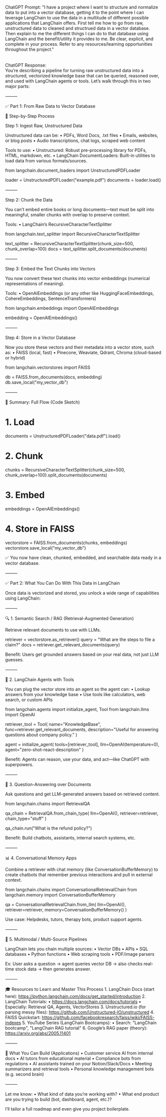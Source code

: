 ChatGPT Prompt: "I have a project where I want to structure and normalize data to put into a vector database, getting it to the point where I can leverage LangChain to use the data in a multitude of different possible applications that LangChain offers. First tell me how to go from raw, unstructured data to cleaned and structrued data in a vector database. Then explain to me the different things I can do to that database using LangChain and the benefit/utility it provides to me. Be clear, explicit, and complete in your process. Refer to any resources/learning opportunities throughout the project." <br>
<br>
<br>
ChatGPT Response:<br>
You’re describing a pipeline for turning raw unstructured data into a structured, vectorized knowledge base that can be queried, reasoned over, and used with LangChain agents or tools. Let’s walk through this in two major parts:

⸻

✅ Part 1: From Raw Data to Vector Database

🧩 Step-by-Step Process

Step 1: Ingest Raw, Unstructured Data

Unstructured data can be:
	•	PDFs, Word Docs, .txt files
	•	Emails, websites, or blog posts
	•	Audio transcriptions, chat logs, scraped web content

Tools to use:
	•	Unstructured: Robust pre-processing library for PDFs, HTML, markdown, etc.
	•	LangChain DocumentLoaders: Built-in utilities to load data from various formats/sources.

from langchain.document_loaders import UnstructuredPDFLoader

loader = UnstructuredPDFLoader("example.pdf")
documents = loader.load()



⸻

Step 2: Chunk the Data

You can’t embed entire books or long documents—text must be split into meaningful, smaller chunks with overlap to preserve context.

Tools:
	•	LangChain’s RecursiveCharacterTextSplitter

from langchain.text_splitter import RecursiveCharacterTextSplitter

text_splitter = RecursiveCharacterTextSplitter(chunk_size=500, chunk_overlap=100)
docs = text_splitter.split_documents(documents)



⸻

Step 3: Embed the Text Chunks into Vectors

You now convert these text chunks into vector embeddings (numerical representations of meaning).

Tools:
	•	OpenAIEmbeddings (or any other like HuggingFaceEmbeddings, CohereEmbeddings, SentenceTransformers)

from langchain.embeddings import OpenAIEmbeddings

embedding = OpenAIEmbeddings()



⸻

Step 4: Store in a Vector Database

Now you store these vectors and their metadata into a vector store, such as:
	•	FAISS (local, fast)
	•	Pinecone, Weaviate, Qdrant, Chroma (cloud-based or hybrid)

from langchain.vectorstores import FAISS

db = FAISS.from_documents(docs, embedding)
db.save_local("my_vector_db")



⸻

🔄 Summary: Full Flow (Code Sketch)

# 1. Load
documents = UnstructuredPDFLoader("data.pdf").load()

# 2. Chunk
chunks = RecursiveCharacterTextSplitter(chunk_size=500, chunk_overlap=100).split_documents(documents)

# 3. Embed
embeddings = OpenAIEmbeddings()

# 4. Store in FAISS
vectorstore = FAISS.from_documents(chunks, embeddings)
vectorstore.save_local("my_vector_db")

✅ You now have clean, chunked, embedded, and searchable data ready in a vector database.

⸻

✅ Part 2: What You Can Do With This Data in LangChain

Once data is vectorized and stored, you unlock a wide range of capabilities using LangChain:

⸻

🔍 1. Semantic Search / RAG (Retrieval-Augmented Generation)

Retrieve relevant documents to use with LLMs.

retriever = vectorstore.as_retriever()
query = "What are the steps to file a claim?"
docs = retriever.get_relevant_documents(query)

Benefit: Users get grounded answers based on your real data, not just LLM guesses.

⸻

🤖 2. LangChain Agents with Tools

You can plug the vector store into an agent so the agent can:
	•	Lookup answers from your knowledge base
	•	Use tools like calculators, web search, or custom APIs

from langchain.agents import initialize_agent, Tool
from langchain.llms import OpenAI

retriever_tool = Tool(
    name="KnowledgeBase",
    func=retriever.get_relevant_documents,
    description="Useful for answering questions about company policy."
)

agent = initialize_agent(
    tools=[retriever_tool],
    llm=OpenAI(temperature=0),
    agent="zero-shot-react-description"
)

Benefit: Agents can reason, use your data, and act—like ChatGPT with superpowers.

⸻

🧠 3. Question-Answering over Documents

Ask questions and get LLM-generated answers based on retrieved content.

from langchain.chains import RetrievalQA

qa_chain = RetrievalQA.from_chain_type(
    llm=OpenAI(),
    retriever=retriever,
    chain_type="stuff"
)

qa_chain.run("What is the refund policy?")

Benefit: Build chatbots, assistants, internal search systems, etc.

⸻

📊 4. Conversational Memory Apps

Combine a retriever with chat memory (like ConversationBufferMemory) to create chatbots that remember previous interactions and pull in external context.

from langchain.chains import ConversationalRetrievalChain
from langchain.memory import ConversationBufferMemory

qa = ConversationalRetrievalChain.from_llm(
    llm=OpenAI(),
    retriever=retriever,
    memory=ConversationBufferMemory()
)

Use case: Helpdesks, tutors, therapy bots, product support agents.

⸻

🔗 5. Multimodal / Multi-Source Pipelines

LangChain lets you chain multiple sources:
	•	Vector DBs
	•	APIs
	•	SQL databases
	•	Python functions
	•	Web scraping tools
	•	PDF/image parsers

Ex: User asks a question → agent queries vector DB → also checks real-time stock data → then generates answer.

⸻

🎓 Resources to Learn and Master This Process
	1.	LangChain Docs (start here):
https://python.langchain.com/docs/get_started/introduction
	2.	LangChain Tutorials:
	•	https://docs.langchain.com/docs/tutorials
	•	Especially: Retrieval QA, Agents, VectorStores
	3.	Unstructured.io (for parsing messy files):
https://github.com/Unstructured-IO/unstructured
	4.	FAISS Quickstart:
https://github.com/facebookresearch/faiss/wiki/FAISS-indexes
	5.	YouTube Series (LangChain Bootcamps):
	•	Search: "LangChain bootcamp", "LangChain RAG tutorial"
	6.	Google’s RAG paper (theory):
https://arxiv.org/abs/2005.11401

⸻

🚀 What You Can Build (Applications)
	•	Customer service AI from internal docs
	•	AI tutors from educational material
	•	Compliance bots from regulations
	•	AI assistants trained on your Notion/Slack/Docs
	•	Meeting summarizers and retrieval tools
	•	Personal knowledge management bots (e.g. second brain)

⸻

Let me know:
	•	What kind of data you’re working with?
	•	What end product are you trying to build (bot, dashboard, agent, etc.)?

I’ll tailor a full roadmap and even give you project boilerplate.
